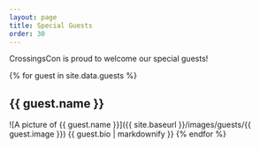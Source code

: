 ```yaml
---
layout: page
title: Special Guests
order: 30
---
```


CrossingsCon is proud to welcome our special guests!

{% for guest in site.data.guests %}
## {{ guest.name }}

![A picture of {{ guest.name }}]({{ site.baseurl }}/images/guests/{{ guest.image }})
{{ guest.bio | markdownify }}
{% endfor %}

